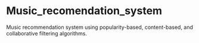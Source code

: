 # Music_recomendation_system
Music recommendation system using popularity-based, content-based, and collaborative filtering algorithms. 
